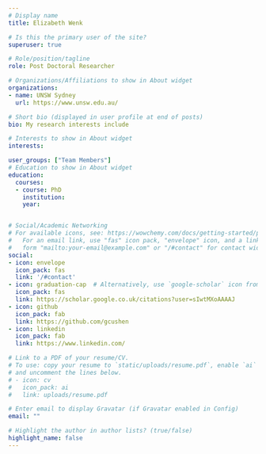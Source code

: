```yaml
---
# Display name
title: Elizabeth Wenk

# Is this the primary user of the site?
superuser: true

# Role/position/tagline
role: Post Doctoral Researcher

# Organizations/Affiliations to show in About widget
organizations:
- name: UNSW Sydney
  url: https://www.unsw.edu.au/

# Short bio (displayed in user profile at end of posts)
bio: My research interests include

# Interests to show in About widget
interests:

user_groups: ["Team Members"]
# Education to show in About widget
education:
  courses:
  - course: PhD
    institution:
    year:


# Social/Academic Networking
# For available icons, see: https://wowchemy.com/docs/getting-started/page-builder/#icons
#   For an email link, use "fas" icon pack, "envelope" icon, and a link in the
#   form "mailto:your-email@example.com" or "/#contact" for contact widget.
social:
- icon: envelope
  icon_pack: fas
  link: '/#contact'
- icon: graduation-cap  # Alternatively, use `google-scholar` icon from `ai` icon pack
  icon_pack: fas
  link: https://scholar.google.co.uk/citations?user=sIwtMXoAAAAJ
- icon: github
  icon_pack: fab
  link: https://github.com/gcushen
- icon: linkedin
  icon_pack: fab
  link: https://www.linkedin.com/

# Link to a PDF of your resume/CV.
# To use: copy your resume to `static/uploads/resume.pdf`, enable `ai` icons in `params.toml`,
# and uncomment the lines below.
# - icon: cv
#   icon_pack: ai
#   link: uploads/resume.pdf

# Enter email to display Gravatar (if Gravatar enabled in Config)
email: ""

# Highlight the author in author lists? (true/false)
highlight_name: false
---
```


